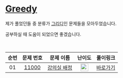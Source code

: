 # [Greedy](https://solved.ac/problems/tags/greedy)

제가 풀었던들 중 분류가 [그리디](https://solved.ac/problems/tags/greedy)인 문제들을 모아두었습니다.

공부하실 때 도움이 되었으면 좋겠습니다.

<br>

|순번|문제 번호|문제 이름|난이도|풀이링크|
|:--:|:-------:|:------:|:----:|:------:|
| 01 | [11000](https://www.acmicpc.net/problem/11000) | [강의실 배정](https://www.acmicpc.net/problem/11000) | [<img height='24px' src="https://d2gd6pc034wcta.cloudfront.net/tier/11.svg"/>](https://solved.ac/problems/level/11) | [바로가기](https://github.com/alirz-pixel/PS-Solve/blob/main/baekjoon/11000%20%EA%B0%95%EC%9D%98%EC%8B%A4%20%EB%B0%B0%EC%A0%95.cpp) |
